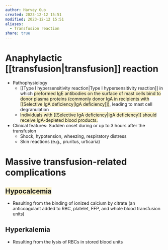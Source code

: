 ```yaml
---
author: Harvey Guo
created: 2023-12-12 15:51
modified: 2023-12-12 15:51
aliases:
  - Transfusion reaction
share: true
---
```


# Anaphylactic [[transfusion|transfusion]] reaction
- Pathophysiology
	- [[Type I hypersensitivity reaction|Type I hypersensitivity reaction]] in which <span style="background:rgba(240, 200, 0, 0.2)">preformed IgE antibodies on the surface of mast cells bind to donor plasma proteins (commonly donor IgA in recipients with [[Selective IgA deficiency|IgA deficiency]])</span>, leading to mast cell degranulation
	- <span style="background:rgba(240, 200, 0, 0.2)">Individuals with [[Selective IgA deficiency|IgA deficiency]] should receive IgA-depleted blood products.</span>
- Clinical features: Sudden onset during or up to 3 hours after the transfusion
	- Shock, hypotension, wheezing, respiratory distress
	- Skin reactions (e.g., pruritus, urticaria)
# Massive transfusion-related complications
## <span style="background:rgba(240, 200, 0, 0.2)">Hypocalcemia</span>
- Resulting from the binding of ionized calcium by citrate (an anticoagulant added to RBC, platelet, FFP, and whole blood transfusion units)
## Hyperkalemia
- Resulting from the lysis of RBCs in stored blood units
